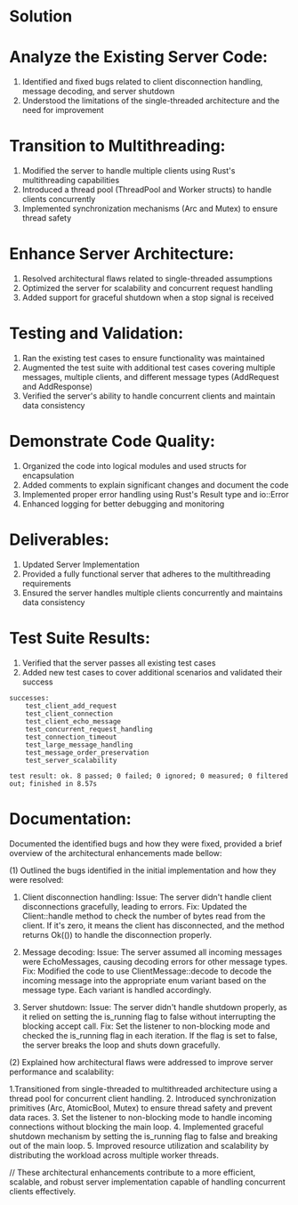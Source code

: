 # Solution

# Analyze the Existing Server Code:

1. Identified and fixed bugs related to client disconnection handling, message decoding, and server shutdown
2. Understood the limitations of the single-threaded architecture and the need for improvement

# Transition to Multithreading:

1. Modified the server to handle multiple clients using Rust's multithreading capabilities
2. Introduced a thread pool (ThreadPool and Worker structs) to handle clients concurrently
3. Implemented synchronization mechanisms (Arc and Mutex) to ensure thread safety

# Enhance Server Architecture:

1. Resolved architectural flaws related to single-threaded assumptions
2. Optimized the server for scalability and concurrent request handling
3. Added support for graceful shutdown when a stop signal is received

# Testing and Validation:

1. Ran the existing test cases to ensure functionality was maintained
2. Augmented the test suite with additional test cases covering multiple messages, multiple clients, and different message types (AddRequest and AddResponse)
3. Verified the server's ability to handle concurrent clients and maintain data consistency

# Demonstrate Code Quality:

1. Organized the code into logical modules and used structs for encapsulation
2. Added comments to explain significant changes and document the code
3. Implemented proper error handling using Rust's Result type and io::Error
4. Enhanced logging for better debugging and monitoring

# Deliverables:

1. Updated Server Implementation
2. Provided a fully functional server that adheres to the multithreading requirements
3. Ensured the server handles multiple clients concurrently and maintains data consistency

# Test Suite Results:

1. Verified that the server passes all existing test cases
2. Added new test cases to cover additional scenarios and validated their success

```
successes:
    test_client_add_request
    test_client_connection
    test_client_echo_message
    test_concurrent_request_handling
    test_connection_timeout
    test_large_message_handling
    test_message_order_preservation
    test_server_scalability

test result: ok. 8 passed; 0 failed; 0 ignored; 0 measured; 0 filtered out; finished in 8.57s
```


# Documentation:

Documented the identified bugs and how they were fixed, provided a brief overview of the architectural enhancements made bellow:

(1) Outlined the bugs identified in the initial implementation and how they were resolved:

1. Client disconnection handling:
Issue: The server didn't handle client disconnections gracefully, leading to errors.
Fix: Updated the Client::handle method to check the number of bytes read from the client. If it's zero, it means the client has disconnected, and the method returns Ok(()) to handle the disconnection properly.

2. Message decoding:
Issue: The server assumed all incoming messages were EchoMessages, causing decoding errors for other message types.
Fix: Modified the code to use ClientMessage::decode to decode the incoming message into the appropriate enum variant based on the message type. Each variant is handled accordingly.

3. Server shutdown:
Issue: The server didn't handle shutdown properly, as it relied on setting the is_running flag to false without interrupting the blocking accept call.
Fix: Set the listener to non-blocking mode and checked the is_running flag in each iteration. If the flag is set to false, the server breaks the loop and shuts down gracefully.


(2) Explained how architectural flaws were addressed to improve server performance and scalability:

1.Transitioned from single-threaded to multithreaded architecture using a thread pool for concurrent client handling.
2. Introduced synchronization primitives (Arc, AtomicBool, Mutex) to ensure thread safety and prevent data races.
3. Set the listener to non-blocking mode to handle incoming connections without blocking the main loop.
4. Implemented graceful shutdown mechanism by setting the is_running flag to false and breaking out of the main loop.
5. Improved resource utilization and scalability by distributing the workload across multiple worker threads.

// These architectural enhancements contribute to a more efficient, scalable, and robust server implementation capable of handling concurrent clients effectively.


